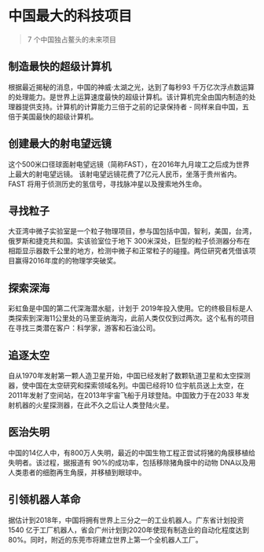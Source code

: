 # 中国最大的科技项目

> 7 个中国独占鳌头的未来项目

## 制造最快的超级计算机

根据最近揭秘的消息，中国的神威·太湖之光，达到了每秒93 千万亿次浮点数运算的处理能力。是世界上运算速度最快的超级计算机。该计算机完全由国内制造的处理器提供支持。计算机的计算能力三倍于之前的记录保持者 - 同样来自中国，五倍于美国最快的超级计算机。


## 创建最大的射电望远镜

这个500米口径球面射电望远镜（简称FAST），在2016年九月竣工之后成为世界上最大的射电望远镜。 该射电望远镜花费了7亿元人民币，坐落于贵州省内。FAST 将用于侦测历史的氢信号，寻找脉冲星以及搜索地外生命。


## 寻找粒子

大亚湾中微子实验室是一个粒子物理项目，参与国包括中国，智利，美国，台湾，俄罗斯和捷克共和国。实该验室位于地下 300米深处，巨型的粒子侦测器分布在相距显示器数千公里的地方，检测中微子和正常粒子的碰撞。两位研究者凭借该项目赢得2016年度的的物理学突破奖。


## 探索深海

彩虹鱼是中国的第二代深海潜水艇，计划于 2019年投入使用。它的终极目标是人类探索到深海11公里处的马里亚纳海沟，此前人类仅仅到过两次。这个私有的项目在寻找三类潜在客户：科学家，游客和石油公司。

## 追逐太空

自从1970年发射第一颗人造卫星开始，中国已经发射了数颗轨道卫星和太空探测器，使中国在太空研究和探索领域名列。中国已经将10 位宇航员送上太空，在2011年发射了空间站，在2013年宇宙飞船于月球登陆。中国致力于在2033 年发射机器的火星探测器，在此不久之后让人类登陆火星。

## 医治失明

中国的14亿人中，有800万人失明，最近的中国生物工程正尝试将猪的角膜移植给失明者。该过程，据报道有 90%的成功率，包括移除猪角膜中的动物 DNA以及用人类患者的细胞再生角膜，并移植到眼球中。

## 引领机器人革命

据估计到2018年，中国将拥有世界上三分之一的工业机器人。广东省计划投资1540 亿于工厂机器人，省会广州计划到2020年使现有制造业的自动化程度达到 80%。同时，附近的东莞市将建立世界上第一个全机器人工厂。









